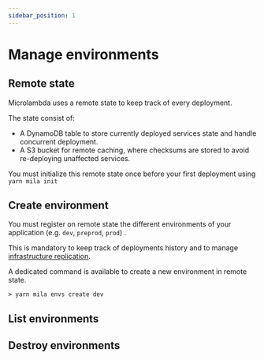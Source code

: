 ```yaml
---
sidebar_position: 1
---
```


# Manage environments

## Remote state

Microlambda uses a remote state to keep track of every deployment.

The state consist of:
* A DynamoDB table to store currently deployed services state and handle concurrent deployment.
* A S3 bucket for remote caching, where checksums are stored to avoid re-deploying unaffected services.

You must initialize this remote state once before your first deployment using ``yarn mila init``

## Create environment

You must register on remote state the different environments of your application (e.g. `dev`, `preprod`, `prod`) .

This is mandatory to keep track of deployments history and to manage [infrastructure replication](../advanced/infrastructure-replication).

A dedicated command is available to create a new environment in remote state.

```
> yarn mila envs create dev
```



## List environments

## Destroy environments
